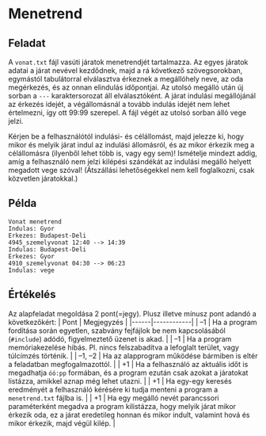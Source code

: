 # Menetrend

## Feladat

A `vonat.txt` fájl vasúti járatok menetrendjét tartalmazza. Az egyes járatok adatai a járat nevével kezdődnek, majd a rá következő szövegsorokban, egymástól tabulátorral elválasztva érkeznek a megállóhely neve, az oda megérkezés, és az onnan elindulás időpontjai. Az utolsó megálló után új sorban a `---` karaktersorozat áll elválasztóként. A járat indulási megállójánál az érkezés idejét, a végállomásnál a tovább indulás idejét nem lehet értelmezni, így ott 99:99 szerepel. A fájl végét az utolsó sorban álló vege jelzi.

Kérjen be a felhasználótól indulási- és célállomást, majd jelezze ki, hogy mikor és melyik járat indul az indulási állomásról, és az mikor érkezik meg a célállomásra (ilyenből lehet több is, vagy egy sem)! Ismételje mindezt addig, amíg a felhasználó nem jelzi kilépési szándékát az indulási megálló helyett megadott vege szóval! (Átszállási lehetőségekkel nem kell foglalkozni, csak közvetlen járatokkal.)

## Példa

```
Vonat menetrend
Indulas: Gyor
Erkezes: Budapest-Deli
4945_szemelyvonat 12:40 --> 14:39
Indulas: Budapest-Deli
Erkezes: Gyor
4910_szemelyvonat 04:30 --> 06:23
Indulas: vege
```

## Értékelés

Az alapfeladat megoldása 2 pont(=jegy). Plusz illetve mínusz pont adandó a következőkért:
| Pont | Megjegyzés |
|------|------------|
| –1 | Ha a program fordítása során egyetlen, szabvány fejfájlok be nem kapcsolásából (`#include`) adódó, figyelmeztető üzenet is akad. |
| –1 | Ha a program memóriakezelése hibás. Pl. nincs felszabadítva a lefoglalt terület, vagy túlcímzés történik. |
| –1, –2 | Ha az alapprogram működése bármiben is eltér a feladatban megfogalmazottól. |
| +1 | Ha a felhasználó az aktuális időt is megadhatja `óó:pp` formában, és a program ezután csak azokat a járatokat listázza, amikkel aznap még lehet utazni. |
| +1 | Ha egy-egy keresés eredményét a felhasználó kérésére ki tudja menteni a program a `menetrend.txt` fájlba is. |
| +1 | Ha egy megálló nevét parancssori paraméterként megadva a program kilistázza, hogy melyik járat mikor érkezik oda, ez a járat eredetileg honnan és mikor indult, valamint hová és mikor érkezik, majd végül kilép. |
